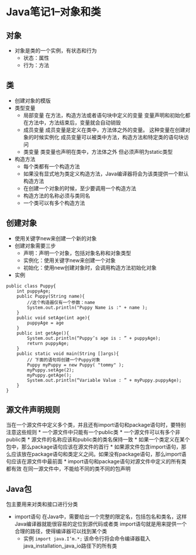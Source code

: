 # Java笔记1–对象和类
## 对象
* 对象是类的一个实例，有状态和行为
	* 状态：属性
	* 行为：方法
## 类
* 创建对象的模版
* 类型变量
	* 局部变量
	在方法，构造方法或者语句块中定义的变量
	变量声明和初始化都在方法中，方法结束后，变量就会自动销毁
	* 成员变量
	成员变量是定义在类中，方法体之外的变量。
	这种变量在创建对象的时候实例化
	成员变量可以被类中方法，构造方法和特定类的语句块访问
	* 类变量
	类变量也声明在类中，方法体之外
	但必须声明为static类型
* 构造方法
	* 每个类都有一个构造方法
	* 如果没有显式地为类定义构造方法，Java编译器将会为该类提供一个默认构造方法
	* 在创建一个对象的时候，至少要调用一个构造方法
	* 构造方法的名称必须与类同名
	* 一个类可以有多个构造方法
## 创建对象
* 使用关键字new来创建一个新的对象
* 创建对象需要三步
	* 声明：声明一个对象，包括对象名称和对象类型
	* 实例化：使用关键字new来创建一个对象
	* 初始化：使用new创建对象时，会调用构造方法初始化对象
* 实例
```
public class Puppy{
	int puppyAge;
	public Puppy(String name){
		//这个构造器仅有一个参数：name
		System.out.println("Puppy Name is :" + name ); 
	}
	public void setAge(int age){
		puppyAge = age
	}
	public int getAge(){
		System.out.println(“Puppy’s age is : ” + puppyAge);
		return puppyAge;
	}
	public static void main(String []args){
		// 下面的语句将创建一个Puppy对象
		Puppy myPuppy = new Puppy( "tommy" );
		myPuppy.setAge(2);
		myPuppy.getAge();
		System.out.println(“Variable Value : ” + myPuppy.puppyAge);
	}
}
```
## 源文件声明规则
当在一个源文件中定义多个类，并且还有import语句和package语句时，要特别注意这些规则
	* 一个源文件中只能有一个public类
	* 一个源文件可以有多个非public类
	* 源文件的名称应该和public类的类名保持一致
	* 如果一个类定义在某个包中，那么package语句应该在源文件的首行
	* 如果源文件包含import语句，那么应该放在package语句和类定义之间。如果没有package语句，那么import语句应该在源文件中最前面
	* import语句和package语句对源文件中定义的所有类都有效
	在同一源文件中，不能给不同的类不同的包声明
## Java包
包主要用来对类和接口进行分类
* import语句
在Java中，需要给出一个完整的限定名，包括包名和类名，这样Java编译器就能很容易的定位到源代码或者类
import语句就是用来提供一个合理的路径，使得编译器可以找到某个类
	* 实例
	`import java.I’m.*;`
	该命令行将会命令编译器载入java_installation_java_io路径下的所有类

	
